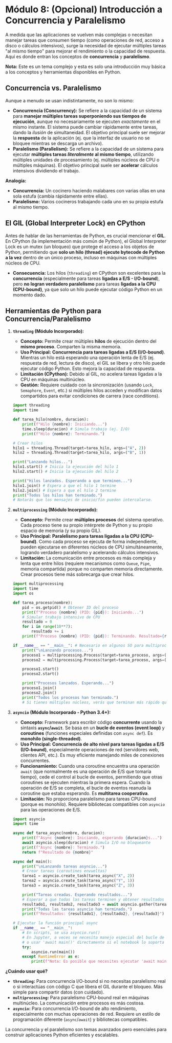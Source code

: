 # Módulo 8: (Opcional) Introducción a Concurrencia y Paralelismo

A medida que las aplicaciones se vuelven más complejas o necesitan manejar tareas que consumen tiempo (como operaciones de red, acceso a disco o cálculos intensivos), surge la necesidad de ejecutar múltiples tareas "al mismo tiempo" para mejorar el rendimiento o la capacidad de respuesta. Aquí es donde entran los conceptos de **concurrencia** y **paralelismo**.

**Nota:** Este es un tema complejo y esta es solo una introducción muy básica a los conceptos y herramientas disponibles en Python.

## Concurrencia vs. Paralelismo

Aunque a menudo se usan indistintamente, no son lo mismo:

*   **Concurrencia (Concurrency):** Se refiere a la capacidad de un sistema para **manejar múltiples tareas superponiendo sus tiempos de ejecución**, aunque no necesariamente se ejecuten *exactamente* en el mismo instante. El sistema puede cambiar rápidamente entre tareas, dando la *ilusión* de simultaneidad. El objetivo principal suele ser mejorar la **respuesta** de la aplicación (ej. que la interfaz de usuario no se bloquee mientras se descarga un archivo).
*   **Paralelismo (Parallelism):** Se refiere a la capacidad de un sistema para ejecutar **múltiples tareas *literalmente* al mismo tiempo**, utilizando múltiples unidades de procesamiento (ej. múltiples núcleos de CPU o múltiples máquinas). El objetivo principal suele ser **acelerar** cálculos intensivos dividiendo el trabajo.

**Analogía:**
*   **Concurrencia:** Un cocinero haciendo malabares con varias ollas en una sola estufa (cambia rápidamente entre ellas).
*   **Paralelismo:** Varios cocineros trabajando cada uno en su propia estufa al mismo tiempo.

## El GIL (Global Interpreter Lock) en CPython

Antes de hablar de las herramientas de Python, es crucial mencionar el **GIL**. En CPython (la implementación más común de Python), el Global Interpreter Lock es un mutex (un bloqueo) que protege el acceso a los objetos de Python, permitiendo que **solo un hilo (thread) ejecute bytecode de Python a la vez** dentro de un único proceso, incluso en máquinas con múltiples núcleos de CPU.

*   **Consecuencia:** Los hilos (`threading`) en CPython son excelentes para la **concurrencia** (especialmente para tareas **ligadas a E/S - I/O-bound**), pero **no logran verdadero paralelismo** para tareas **ligadas a la CPU (CPU-bound)**, ya que solo un hilo puede ejecutar código Python en un momento dado.

## Herramientas de Python para Concurrencia/Paralelismo

1.  **`threading` (Módulo Incorporado):**
    *   **Concepto:** Permite crear múltiples **hilos** de ejecución dentro del **mismo proceso**. Comparten la misma memoria.
    *   **Uso Principal:** **Concurrencia para tareas ligadas a E/S (I/O-bound)**. Mientras un hilo está esperando una operación lenta de E/S (ej. respuesta de red, lectura de disco), el GIL se libera y otro hilo puede ejecutar código Python. Esto mejora la capacidad de respuesta.
    *   **Limitación (CPython):** Debido al GIL, no acelera tareas ligadas a la CPU en máquinas multinúcleo.
    *   **Gestión:** Requiere cuidado con la sincronización (usando `Lock`, `Semaphore`, `Event`, etc.) si múltiples hilos acceden y modifican datos compartidos para evitar condiciones de carrera (race conditions).

    ```python
    import threading
    import time

    def tarea_hilo(nombre, duracion):
        print(f"Hilo {nombre}: Iniciando...")
        time.sleep(duracion) # Simula trabajo (ej. I/O)
        print(f"Hilo {nombre}: Terminando.")

    # Crear hilos
    hilo1 = threading.Thread(target=tarea_hilo, args=("A", 2))
    hilo2 = threading.Thread(target=tarea_hilo, args=("B", 1))

    print("Lanzando hilos...")
    hilo1.start() # Inicia la ejecución del hilo 1
    hilo2.start() # Inicia la ejecución del hilo 2

    print("Hilos lanzados. Esperando a que terminen...")
    hilo1.join() # Espera a que el hilo 1 termine
    hilo2.join() # Espera a que el hilo 2 termine
    print("Todos los hilos han terminado.")
    # Notarás que los mensajes de inicio/fin pueden intercalarse.
    ```

2.  **`multiprocessing` (Módulo Incorporado):**
    *   **Concepto:** Permite crear **múltiples procesos** del sistema operativo. Cada proceso tiene su propio intérprete de Python y su propio espacio de memoria (y su propio GIL).
    *   **Uso Principal:** **Paralelismo para tareas ligadas a la CPU (CPU-bound)**. Como cada proceso se ejecuta de forma independiente, pueden ejecutarse en diferentes núcleos de CPU simultáneamente, logrando verdadero paralelismo y acelerando cálculos intensivos.
    *   **Limitación:** La comunicación entre procesos es más compleja y lenta que entre hilos (requiere mecanismos como `Queue`, `Pipe`, memoria compartida) porque no comparten memoria directamente. Crear procesos tiene más sobrecarga que crear hilos.

    ```python
    import multiprocessing
    import time
    import os

    def tarea_proceso(nombre):
        pid = os.getpid() # Obtener ID del proceso
        print(f"Proceso {nombre} (PID: {pid}): Iniciando...")
        # Simular trabajo intensivo de CPU
        resultado = 0
        for i in range(10**7):
            resultado += i
        print(f"Proceso {nombre} (PID: {pid}): Terminando. Resultado={resultado}")

    if __name__ == "__main__": # Necesario en algunos SO para multiprocessing
        print("\nLanzando procesos...")
        proceso1 = multiprocessing.Process(target=tarea_proceso, args=("A",))
        proceso2 = multiprocessing.Process(target=tarea_proceso, args=("B",))

        proceso1.start()
        proceso2.start()

        print("Procesos lanzados. Esperando...")
        proceso1.join()
        proceso2.join()
        print("Todos los procesos han terminado.")
        # Si tienes múltiples núcleos, verás que terminan más rápido que si se ejecutaran secuencialmente.
    ```

3.  **`asyncio` (Módulo Incorporado - Python 3.4+):**
    *   **Concepto:** Framework para escribir código **concurrente** usando la sintaxis **`async`/`await`**. Se basa en un **bucle de eventos (event loop)** y **coroutines** (funciones especiales definidas con `async def`). Es **monohilo (single-threaded)**.
    *   **Uso Principal:** **Concurrencia de alto nivel para tareas ligadas a E/S (I/O-bound)**, especialmente operaciones de red (servidores web, clientes API, etc.). Es muy eficiente manejando miles de conexiones concurrentes.
    *   **Funcionamiento:** Cuando una coroutine encuentra una operación `await` (que normalmente es una operación de E/S que tomaría tiempo), cede el control al bucle de eventos, permitiendo que otras coroutines se ejecuten mientras la primera espera. Cuando la operación de E/S se completa, el bucle de eventos reanuda la coroutine que estaba esperando. Es **multitarea cooperativa**.
    *   **Limitación:** No proporciona paralelismo para tareas CPU-bound (porque es monohilo). Requiere bibliotecas compatibles con `asyncio` para las operaciones de E/S.

    ```python
    import asyncio
    import time

    async def tarea_async(nombre, duracion):
        print(f"Async {nombre}: Iniciando, esperando {duracion}s...")
        await asyncio.sleep(duracion) # Simula I/O no bloqueante
        print(f"Async {nombre}: Terminado.")
        return f"Resultado de {nombre}"

    async def main():
        print("\nLanzando tareas asyncio...")
        # Crear tareas (coroutines envueltas)
        tarea1 = asyncio.create_task(tarea_async("X", 2))
        tarea2 = asyncio.create_task(tarea_async("Y", 1))
        tarea3 = asyncio.create_task(tarea_async("Z", 3))

        print("Tareas creadas. Esperando resultados...")
        # Esperar a que todas las tareas terminen y obtener resultados
        resultado1, resultado2, resultado3 = await asyncio.gather(tarea1, tarea2, tarea3)
        print("Todas las tareas asyncio han terminado.")
        print(f"Resultados: {resultado1}, {resultado2}, {resultado3}")

    # Ejecutar la función principal async
    if __name__ == "__main__":
        # En scripts, se usa asyncio.run()
        # En Jupyter, a veces se necesita manejo especial del bucle de eventos
        # o usar 'await main()' directamente si el notebook lo soporta (ej. IPython 7+)
        try:
            asyncio.run(main())
        except RuntimeError as e:
            print(f"Nota: Es posible que necesites ejecutar 'await main()' directamente en un entorno como Jupyter. Error: {e}")

    ```

**¿Cuándo usar qué?**

*   **`threading`:** Para concurrencia I/O-bound si no necesitas paralelismo real o si interactúas con código C que libera el GIL durante el bloqueo. Más simple para compartir datos (con cuidado).
*   **`multiprocessing`:** Para paralelismo CPU-bound real en máquinas multinúcleo. La comunicación entre procesos es más costosa.
*   **`asyncio`:** Para concurrencia I/O-bound de alto rendimiento, especialmente con muchas operaciones de red. Requiere un estilo de programación diferente (`async`/`await`) y bibliotecas compatibles.

La concurrencia y el paralelismo son temas avanzados pero esenciales para construir aplicaciones Python eficientes y escalables.
